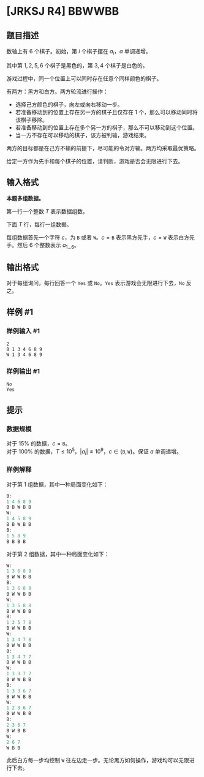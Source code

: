 # [JRKSJ R4] BBWWBB

## 题目描述

数轴上有 $6$ 个棋子。初始，第 $i$ 个棋子摆在 $a_i$，$a$ 单调递增。

其中第 $1,2,5,6$ 个棋子是黑色的，第 $3,4$ 个棋子是白色的。

游戏过程中，同一个位置上可以同时存在任意个同样颜色的棋子。

有两方：黑方和白方。两方轮流进行操作：

* 选择己方颜色的棋子，向左或向右移动一步。
* 若准备移动到的位置上存在另一方的棋子且仅存在 $1$ 个，那么可以移动同时将该棋子移除。
* 若准备移动到的位置上存在多个另一方的棋子，那么不可以移动到这个位置。
* 当一方不存在可以移动的棋子，该方被判输，游戏结束。

两方的目标都是在己方不输的前提下，尽可能的令对方输。两方均采取最优策略。

给定一方作为先手和每个棋子的位置，请判断，游戏是否会无限进行下去。

## 输入格式

**本题多组数据。**

第一行一个整数 $T$ 表示数据组数。

下面 $T$ 行，每行一组数据。

每组数据首先一个字符 $c$，为 $\texttt B$ 或者 $\texttt W$。$c=\texttt B$ 表示黑方先手，$c=\texttt W$ 表示白方先手。然后 $6$ 个整数表示 $a_{1\dots 6}$。

## 输出格式

对于每组询问，每行回答一个 `Yes` 或 `No`。`Yes` 表示游戏会无限进行下去，`No` 反之。

## 样例 #1

### 样例输入 #1
```
2
B 1 3 4 6 8 9
W 1 3 4 6 8 9
```

### 样例输出 #1

```
No
Yes
```

## 提示

### 数据规模

对于 $15\%$ 的数据，$c=\texttt B$。\
对于 $100\%$ 的数据，$T\le10^5$，$|a_i| \le 10^9$，$c\in\{\texttt B,\texttt W\}$。保证 $a$ 单调递增。

### 样例解释

对于第 $1$ 组数据，其中一种局面变化如下：

```cpp
B:
1 4 6 8 9
B B W B B
W:
1 4 5 8 9
B B W B B
B:
1 5 8 9
B B B B
```
对于第 $2$ 组数据，其中一种局面变化如下：

```cpp
W:
1 3 6 8 9
B W W B B
B:
1 3 6 8 8
B W W B B
W:
1 3 5 8 8
B W W B B
B:
1 3 5 7 8
B W W B B
W:
1 3 4 7 8
B W W B B
B:
1 3 4 7 7
B W W B B
W:
1 3 3 7 7
B W W B B
B:
1 3 3 6 7
B W W B B
W:
1 2 3 6 7
B W W B B
B:
2 3 6 7
B W B B
W:
2 6 7
W B B
```
此后白方每一步均控制 `W` 往左边走一步。无论黑方如何操作，游戏均可以无限进行下去。
